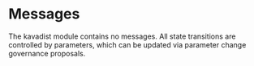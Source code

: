 <!--
order: 3
-->

# Messages

The kavadist module contains no messages. All state transitions are controlled by parameters, which can be updated via parameter change governance proposals.
